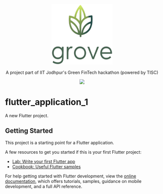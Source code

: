 <p align="center">
  <img src="assets/images/logo.png" height="200" width="200">
</p>
<p align="center">
  A project part of IIT Jodhpur's Green FinTech hackathon (powered by TISC)
</p>
<p align="center">
  <a href="https://skillicons.dev">
    <img src="https://skillicons.dev/icons?i=flutter,debian,neovim,py" />
  </a>
</p>

# flutter_application_1

A new Flutter project.

## Getting Started

This project is a starting point for a Flutter application.

A few resources to get you started if this is your first Flutter project:

- [Lab: Write your first Flutter app](https://docs.flutter.dev/get-started/codelab)
- [Cookbook: Useful Flutter samples](https://docs.flutter.dev/cookbook)

For help getting started with Flutter development, view the
[online documentation](https://docs.flutter.dev/), which offers tutorials,
samples, guidance on mobile development, and a full API reference.
